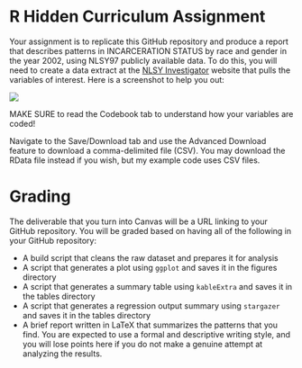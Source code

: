 # R Hidden Curriculum Assignment

Your assignment is to replicate this GitHub repository and produce a report that describes patterns in INCARCERATION STATUS by race and gender in the year 2002, using NLSY97 publicly available data. To do this, you will need to create a data extract at the [NLSY Investigator](https://www.nlsinfo.org/investigator/pages/search) website that pulls the variables of interest. Here is a screenshot to help you out:

![](https://raw.githubusercontent.com/nateybear/causal-inference-2022/main/writing/rdemo_assets/NLSY97%20Investigator.png)

MAKE SURE to read the Codebook tab to understand how your variables are coded!

Navigate to the Save/Download tab and use the Advanced Download feature to download a comma-delimited file (CSV). You may download the RData file instead if you wish, but my example code uses CSV files.

# Grading

The deliverable that you turn into Canvas will be a URL linking to your GitHub repository. You will be graded based on having all of the following in your GitHub repository:

* A build script that cleans the raw dataset and prepares it for analysis
* A script that generates a plot using `ggplot` and saves it in the figures directory
* A script that generates a summary table using `kableExtra` and saves it in the tables directory
* A script that generates a regression output summary using `stargazer` and saves it in the tables directory
* A brief report written in LaTeX that summarizes the patterns that you find. You are expected to use a formal and descriptive writing style, and you will lose points here if you do not make a genuine attempt at analyzing the results.
